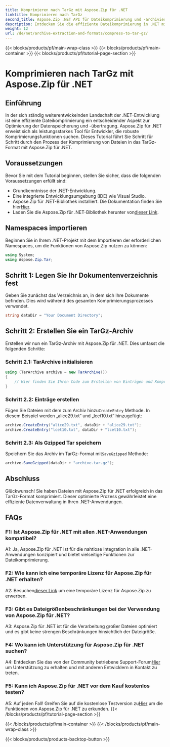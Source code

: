 ```yaml
---
title: Komprimieren nach TarGz mit Aspose.Zip für .NET
linktitle: Komprimieren nach TarGz
second_title: Aspose.Zip .NET API für Dateikomprimierung und -archivierung
description: Entdecken Sie die effiziente Dateikomprimierung in .NET mit Aspose.Zip. Komprimieren Sie mühelos nach TarGz.
weight: 12
url: /de/net/archive-extraction-and-formats/compress-to-tar-gz/
---
```


{{< blocks/products/pf/main-wrap-class >}}
{{< blocks/products/pf/main-container >}}
{{< blocks/products/pf/tutorial-page-section >}}

# Komprimieren nach TarGz mit Aspose.Zip für .NET

## Einführung

In der sich ständig weiterentwickelnden Landschaft der .NET-Entwicklung ist eine effiziente Dateikomprimierung ein entscheidender Aspekt zur Optimierung der Datenspeicherung und -übertragung. Aspose.Zip für .NET erweist sich als leistungsstarkes Tool für Entwickler, die robuste Komprimierungsfunktionen suchen. Dieses Tutorial führt Sie Schritt für Schritt durch den Prozess der Komprimierung von Dateien in das TarGz-Format mit Aspose.Zip für .NET.

## Voraussetzungen

Bevor Sie mit dem Tutorial beginnen, stellen Sie sicher, dass die folgenden Voraussetzungen erfüllt sind:

- Grundkenntnisse der .NET-Entwicklung.
- Eine integrierte Entwicklungsumgebung (IDE) wie Visual Studio.
-  Aspose.Zip für .NET-Bibliothek installiert. Die Dokumentation finden Sie hier[Hier](https://reference.aspose.com/zip/net/).
-  Laden Sie die Aspose.Zip für .NET-Bibliothek herunter von[dieser Link](https://releases.aspose.com/zip/net/).

## Namespaces importieren

Beginnen Sie in Ihrem .NET-Projekt mit dem Importieren der erforderlichen Namespaces, um die Funktionen von Aspose.Zip nutzen zu können:

```csharp
using System;
using Aspose.Zip.Tar;
```

## Schritt 1: Legen Sie Ihr Dokumentenverzeichnis fest

Geben Sie zunächst das Verzeichnis an, in dem sich Ihre Dokumente befinden. Dies wird während des gesamten Komprimierungsprozesses verwendet.

```csharp
string dataDir = "Your Document Directory";
```

## Schritt 2: Erstellen Sie ein TarGz-Archiv

Erstellen wir nun ein TarGz-Archiv mit Aspose.Zip für .NET. Dies umfasst die folgenden Schritte:

### Schritt 2.1: TarArchive initialisieren

```csharp
using (TarArchive archive = new TarArchive())
{
    // Hier finden Sie Ihren Code zum Erstellen von Einträgen und Komprimieren von Dateien
}
```

### Schritt 2.2: Einträge erstellen

 Fügen Sie Dateien mit dem zum Archiv hinzu`CreateEntry` Methode. In diesem Beispiel werden „alice29.txt“ und „lcet10.txt“ hinzugefügt:

```csharp
archive.CreateEntry("alice29.txt", dataDir + "alice29.txt");
archive.CreateEntry("lcet10.txt", dataDir + "lcet10.txt");
```

### Schritt 2.3: Als Gzipped Tar speichern

 Speichern Sie das Archiv im TarGz-Format mit`SaveGzipped` Methode:

```csharp
archive.SaveGzipped(dataDir + "archive.tar.gz");
```

## Abschluss

Glückwunsch! Sie haben Dateien mit Aspose.Zip für .NET erfolgreich in das TarGz-Format komprimiert. Dieser optimierte Prozess gewährleistet eine effiziente Datenverwaltung in Ihren .NET-Anwendungen.

## FAQs

### F1: Ist Aspose.Zip für .NET mit allen .NET-Anwendungen kompatibel?
A1: Ja, Aspose.Zip für .NET ist für die nahtlose Integration in alle .NET-Anwendungen konzipiert und bietet vielseitige Funktionen zur Dateikomprimierung.

### F2: Wie kann ich eine temporäre Lizenz für Aspose.Zip für .NET erhalten?

 A2: Besuchen[dieser Link](https://purchase.aspose.com/temporary-license/) um eine temporäre Lizenz für Aspose.Zip zu erwerben.

### F3: Gibt es Dateigrößenbeschränkungen bei der Verwendung von Aspose.Zip für .NET?

A3: Aspose.Zip für .NET ist für die Verarbeitung großer Dateien optimiert und es gibt keine strengen Beschränkungen hinsichtlich der Dateigröße.

### F4: Wo kann ich Unterstützung für Aspose.Zip für .NET suchen?

 A4: Entdecken Sie das von der Community betriebene Support-Forum[Hier](https://forum.aspose.com/c/zip/37) um Unterstützung zu erhalten und mit anderen Entwicklern in Kontakt zu treten.

### F5: Kann ich Aspose.Zip für .NET vor dem Kauf kostenlos testen?

 A5: Auf jeden Fall! Greifen Sie auf die kostenlose Testversion zu[Hier](https://releases.aspose.com/zip/net) um die Funktionen von Aspose.Zip für .NET zu erkunden.
{{< /blocks/products/pf/tutorial-page-section >}}

{{< /blocks/products/pf/main-container >}}
{{< /blocks/products/pf/main-wrap-class >}}

{{< blocks/products/products-backtop-button >}}

